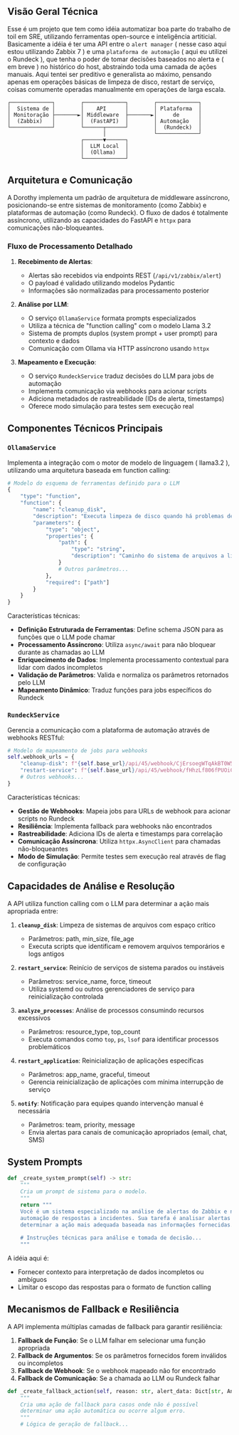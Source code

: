 ## Visão Geral Técnica

Esse é um projeto que tem como idéia automatizar boa parte do trabalho de toil em SRE, utilizando ferramentas open-source e inteligência artiticial.
Basicamente a idéia é ter uma API entre o `alert manager` ( nesse caso aqui estou utilizando Zabbix 7 ) e uma `plataforma de automação` ( aqui eu utilizei o Rundeck ), que tenha o poder de tomar decisões baseados no alerta e ( em breve ) no histórico do host, abstraindo toda uma camada de ações manuais. Aqui tentei ser preditivo e generalista ao máximo, pensando apenas em operações básicas de limpeza de disco, restart de serviço, coisas comumente operadas manualmente em operações de larga escala. 



```
┌─────────────┐        ┌─────────────┐        ┌─────────────┐
│  Sistema de │        │    API      │        │ Plataforma  │
│ Monitoração ├───────►│ Middleware  ├───────►│     de      │
│  (Zabbix)   │        │  (FastAPI)  │        │ Automação   │
└─────────────┘        └──────┬──────┘        │  (Rundeck)  │
                              │               └─────────────┘
                       ┌──────▼──────┐
                       │  LLM Local  │
                       │  (Ollama)   │
                       └─────────────┘
```

## Arquitetura e Comunicação

A Dorothy implementa um padrão de arquitetura de middleware assíncrono, posicionando-se entre sistemas de monitoramento (como Zabbix) e plataformas de automação (como Rundeck). O fluxo de dados é totalmente assíncrono, utilizando as capacidades do FastAPI e `httpx` para comunicações não-bloqueantes.

### Fluxo de Processamento Detalhado

1. **Recebimento de Alertas**:
   - Alertas são recebidos via endpoints REST (`/api/v1/zabbix/alert`)
   - O payload é validado utilizando modelos Pydantic
   - Informações são normalizadas para processamento posterior

2. **Análise por LLM**:
   - O serviço `OllamaService` formata prompts especializados
   - Utiliza a técnica de "function calling" com o modelo Llama 3.2
   - Sistema de prompts duplos (system prompt + user prompt) para contexto e dados
   - Comunicação com Ollama via HTTP assíncrono usando `httpx`

3. **Mapeamento e Execução**:
   - O serviço `RundeckService` traduz decisões do LLM para jobs de automação
   - Implementa comunicação via webhooks para acionar scripts
   - Adiciona metadados de rastreabilidade (IDs de alerta, timestamps)
   - Oferece modo simulação para testes sem execução real

## Componentes Técnicos Principais

### `OllamaService`

Implementa a integração com o motor de modelo de linguagem ( llama3.2 ), utilizando uma arquitetura baseada em function calling:

```python
# Modelo do esquema de ferramentas definido para o LLM
{
    "type": "function",
    "function": {
        "name": "cleanup_disk",
        "description": "Executa limpeza de disco quando há problemas de espaço",
        "parameters": {
            "type": "object",
            "properties": {
                "path": {
                    "type": "string",
                    "description": "Caminho do sistema de arquivos a limpar"
                }
                # Outros parâmetros...
            },
            "required": ["path"]
        }
    }
}
```

Características técnicas:

- **Definição Estruturada de Ferramentas**: Define schema JSON para as funções que o LLM pode chamar
- **Processamento Assíncrono**: Utiliza `async/await` para não bloquear durante as chamadas ao LLM
- **Enriquecimento de Dados**: Implementa processamento contextual para lidar com dados incompletos
- **Validação de Parâmetros**: Valida e normaliza os parâmetros retornados pelo LLM
- **Mapeamento Dinâmico**: Traduz funções para jobs específicos do Rundeck

### `RundeckService`

Gerencia a comunicação com a plataforma de automação através de webhooks RESTful:

```python
# Modelo de mapeamento de jobs para webhooks
self.webhook_urls = {
    "cleanup-disk": f"{self.base_url}/api/45/webhook/CjErsoegWTqAkBT0W54n3bTNg7iIsy4I#limpeza_de_disco",
    "restart-service": f"{self.base_url}/api/45/webhook/fHhzLf806fPUOiCpdhCBM7hR5zzI8B5J#restart_servico",
    # Outros webhooks...
}
```

Características técnicas:

- **Gestão de Webhooks**: Mapeia jobs para URLs de webhook para acionar scripts no Rundeck
- **Resiliência**: Implementa fallback para webhooks não encontrados
- **Rastreabilidade**: Adiciona IDs de alerta e timestamps para correlação
- **Comunicação Assíncrona**: Utiliza `httpx.AsyncClient` para chamadas não-bloqueantes
- **Modo de Simulação**: Permite testes sem execução real através de flag de configuração

## Capacidades de Análise e Resolução

A API utiliza function calling com o LLM para determinar a ação mais apropriada entre:

1. **`cleanup_disk`**: Limpeza de sistemas de arquivos com espaço crítico
   - Parâmetros: path, min_size, file_age
   - Executa scripts que identificam e removem arquivos temporários e logs antigos

2. **`restart_service`**: Reinício de serviços de sistema parados ou instáveis
   - Parâmetros: service_name, force, timeout
   - Utiliza systemd ou outros gerenciadores de serviço para reinicialização controlada

3. **`analyze_processes`**: Análise de processos consumindo recursos excessivos
   - Parâmetros: resource_type, top_count
   - Executa comandos como `top`, `ps`, `lsof` para identificar processos problemáticos

4. **`restart_application`**: Reinicialização de aplicações específicas
   - Parâmetros: app_name, graceful, timeout
   - Gerencia reinicialização de aplicações com mínima interrupção de serviço

5. **`notify`**: Notificação para equipes quando intervenção manual é necessária
   - Parâmetros: team, priority, message
   - Envia alertas para canais de comunicação apropriados (email, chat, SMS)

## System Prompts

```python
def _create_system_prompt(self) -> str:
    """
    Cria um prompt de sistema para o modelo.
    """
    return """
    Você é um sistema especializado na análise de alertas do Zabbix e na 
    automação de respostas a incidentes. Sua tarefa é analisar alertas e
    determinar a ação mais adequada baseada nas informações fornecidas.
    
    # Instruções técnicas para análise e tomada de decisão...
    """
```

A idéia aqui é:
- Fornecer contexto para interpretação de dados incompletos ou ambíguos
- Limitar o escopo das respostas para o formato de function calling

## Mecanismos de Fallback e Resiliência

A API implementa múltiplas camadas de fallback para garantir resiliência:

1. **Fallback de Função**: Se o LLM falhar em selecionar uma função apropriada
2. **Fallback de Argumentos**: Se os parâmetros fornecidos forem inválidos ou incompletos
3. **Fallback de Webhook**: Se o webhook mapeado não for encontrado
4. **Fallback de Comunicação**: Se a chamada ao LLM ou Rundeck falhar

```python
def _create_fallback_action(self, reason: str, alert_data: Dict[str, Any]) -> Dict[str, Any]:
    """
    Cria uma ação de fallback para casos onde não é possível
    determinar uma ação automática ou ocorre algum erro.
    """
    # Lógica de geração de fallback...
```